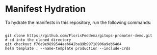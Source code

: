 
# Manifest Hydration

To hydrate the manifests in this repository, run the following commands:

```shell

git clone https://github.com/FlorisFeddema/gitops-promoter-demo.git
# cd into the cloned directory
git checkout f70e9e9899544aab642ba99b99718906a9eb6404
helm template . --name-template production --include-crds
```